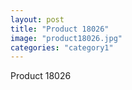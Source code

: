 ```yaml
---
layout: post
title: "Product 18026"
image: "product18026.jpg"
categories: "category1"
---
```

Product 18026
